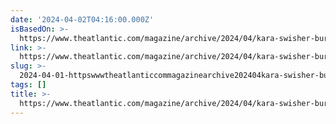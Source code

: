 ```yaml
---
date: '2024-04-02T04:16:00.000Z'
isBasedOn: >-
  https://www.theatlantic.com/magazine/archive/2024/04/kara-swisher-burn-book-memoir-journalism/677476/
link: >-
  https://www.theatlantic.com/magazine/archive/2024/04/kara-swisher-burn-book-memoir-journalism/677476/
slug: >-
  2024-04-01-httpswwwtheatlanticcommagazinearchive202404kara-swisher-burn-book-memoir-journalism677476
tags: []
title: >-
  https://www.theatlantic.com/magazine/archive/2024/04/kara-swisher-burn-book-memoir-journalism/677476/
---
```

 

